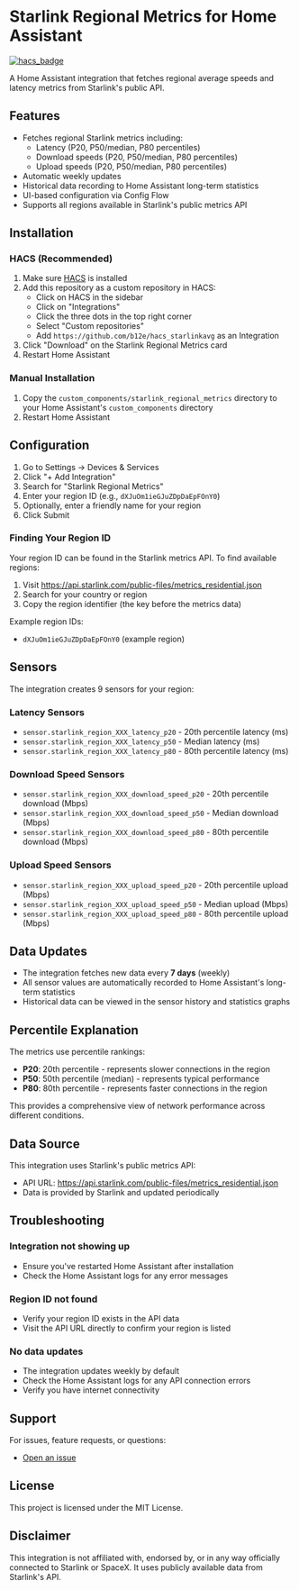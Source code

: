 # Starlink Regional Metrics for Home Assistant

[![hacs_badge](https://img.shields.io/badge/HACS-Custom-41BDF5.svg)](https://github.com/hacs/integration)

A Home Assistant integration that fetches regional average speeds and latency metrics from Starlink's public API.

## Features

- Fetches regional Starlink metrics including:
  - Latency (P20, P50/median, P80 percentiles)
  - Download speeds (P20, P50/median, P80 percentiles)
  - Upload speeds (P20, P50/median, P80 percentiles)
- Automatic weekly updates
- Historical data recording to Home Assistant long-term statistics
- UI-based configuration via Config Flow
- Supports all regions available in Starlink's public metrics API

## Installation

### HACS (Recommended)

1. Make sure [HACS](https://hacs.xyz/) is installed
2. Add this repository as a custom repository in HACS:
   - Click on HACS in the sidebar
   - Click on "Integrations"
   - Click the three dots in the top right corner
   - Select "Custom repositories"
   - Add `https://github.com/b12e/hacs_starlinkavg` as an Integration
3. Click "Download" on the Starlink Regional Metrics card
4. Restart Home Assistant

### Manual Installation

1. Copy the `custom_components/starlink_regional_metrics` directory to your Home Assistant's `custom_components` directory
2. Restart Home Assistant

## Configuration

1. Go to Settings → Devices & Services
2. Click "+ Add Integration"
3. Search for "Starlink Regional Metrics"
4. Enter your region ID (e.g., `dXJuOm1ieGJuZDpDaEpFOnY0`)
5. Optionally, enter a friendly name for your region
6. Click Submit

### Finding Your Region ID

Your region ID can be found in the Starlink metrics API. To find available regions:

1. Visit https://api.starlink.com/public-files/metrics_residential.json
2. Search for your country or region
3. Copy the region identifier (the key before the metrics data)

Example region IDs:
- `dXJuOm1ieGJuZDpDaEpFOnY0` (example region)

## Sensors

The integration creates 9 sensors for your region:

### Latency Sensors
- `sensor.starlink_region_XXX_latency_p20` - 20th percentile latency (ms)
- `sensor.starlink_region_XXX_latency_p50` - Median latency (ms)
- `sensor.starlink_region_XXX_latency_p80` - 80th percentile latency (ms)

### Download Speed Sensors
- `sensor.starlink_region_XXX_download_speed_p20` - 20th percentile download (Mbps)
- `sensor.starlink_region_XXX_download_speed_p50` - Median download (Mbps)
- `sensor.starlink_region_XXX_download_speed_p80` - 80th percentile download (Mbps)

### Upload Speed Sensors
- `sensor.starlink_region_XXX_upload_speed_p20` - 20th percentile upload (Mbps)
- `sensor.starlink_region_XXX_upload_speed_p50` - Median upload (Mbps)
- `sensor.starlink_region_XXX_upload_speed_p80` - 80th percentile upload (Mbps)

## Data Updates

- The integration fetches new data every **7 days** (weekly)
- All sensor values are automatically recorded to Home Assistant's long-term statistics
- Historical data can be viewed in the sensor history and statistics graphs

## Percentile Explanation

The metrics use percentile rankings:
- **P20**: 20th percentile - represents slower connections in the region
- **P50**: 50th percentile (median) - represents typical performance
- **P80**: 80th percentile - represents faster connections in the region

This provides a comprehensive view of network performance across different conditions.

## Data Source

This integration uses Starlink's public metrics API:
- API URL: https://api.starlink.com/public-files/metrics_residential.json
- Data is provided by Starlink and updated periodically

## Troubleshooting

### Integration not showing up
- Ensure you've restarted Home Assistant after installation
- Check the Home Assistant logs for any error messages

### Region ID not found
- Verify your region ID exists in the API data
- Visit the API URL directly to confirm your region is listed

### No data updates
- The integration updates weekly by default
- Check the Home Assistant logs for any API connection errors
- Verify you have internet connectivity

## Support

For issues, feature requests, or questions:
- [Open an issue](https://github.com/b12e/hacs_starlinkavg/issues)

## License

This project is licensed under the MIT License.

## Disclaimer

This integration is not affiliated with, endorsed by, or in any way officially connected to Starlink or SpaceX. It uses publicly available data from Starlink's API.
